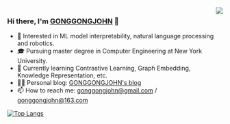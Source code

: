 <img align="right" src="https://github-readme-stats.vercel.app/api?username=gonggongjohn&show_icons=true&theme=tokyonight&hide_title=true" />

### Hi there, I'm [GONGGONGJOHN](https://gonggongjohn.me) 👋
- 🧐 Interested in ML model interpretability, natural language processing and robotics.
- 🎓 Pursuing master degree in Computer Engineering at New York University.
- 🌱 Currently learning Contrastive Learning, Graph Embedding, Knowledge Representation, etc.
- ✍🏻 Personal blog: [GONGGONGJOHN's blog](https://gonggongjohn.me)
- 📫 How to reach me: gonggongjohn@gmail.com / gonggongjohn@163.com

[![Top Langs](https://github-readme-stats.vercel.app/api/top-langs/?username=gonggongjohn&layout=compact&exclude_repo=blog)](https://github.com/anuraghazra/github-readme-stats)

<!--
**gonggongjohn/gonggongjohn** is a ✨ _special_ ✨ repository because its `README.md` (this file) appears on your GitHub profile.

Here are some ideas to get you started:

- 🔭 I’m currently working on ...
- 🌱 I’m currently learning ...
- 👯 I’m looking to collaborate on ...
- 🤔 I’m looking for help with ...
- 💬 Ask me about ...
- 📫 How to reach me: ...
- 😄 Pronouns: ...
- ⚡ Fun fact: ...
-->
